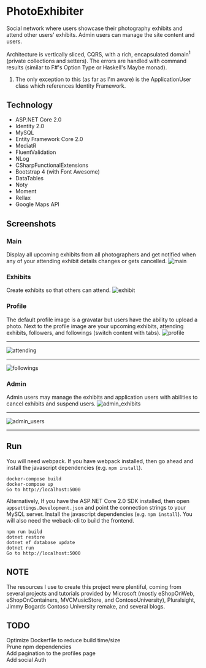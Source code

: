 # PhotoExhibiter

Social network where users showcase their photography exhibits and attend other
users' exhibits. Admin users can manage the site content and users.

Architecture is vertically sliced, CQRS, with a rich, encapsulated
domain<sup>1</sup> (private collections and setters). The errors are handled
with command results (similar to F#'s Option Type or Haskell's Maybe monad).

1. The only exception to this (as far as I'm aware) is the ApplicationUser
   class which references Identity Framework.

Technology
----------
* ASP.NET Core 2.0
* Identity 2.0
* MySQL
* Entity Framework Core 2.0 
* MediatR
* FluentValidation
* NLog
* CSharpFunctionalExtensions
* Bootstrap 4 (with Font Awesome)
* DataTables
* Noty
* Moment
* Rellax
* Google Maps API

Screenshots
---
### Main  
Display all upcoming exhibits from all photographers and get notified when any
of your attending exhibit details changes or gets cancelled.
![main](/screenshots/main.png?raw=true "Main")
### Exhibits
Create exhibits so that others can attend.
![exhibit](/screenshots/exhibit.png?raw=true "Exhibit")
### Profile
The default profile image is a gravatar but users have the ability to upload
a photo. Next to the profile image are your upcoming exhibits, attending
exhibits, followers, and followings (switch content with tabs).
![profile](/screenshots/profile.png?raw=true "Profile")
****
![attending](/screenshots/attending.png?raw=true "Attending")
****
![followings](/screenshots/followings.png?raw=true "Followers")

### Admin 
Admin users may manage the exhibits and application users with abilities to cancel exhibits and suspend users.
![admin_exhibits](/screenshots/manage_exhibits.png?raw=true "Admin")
***
![admin_users](/screenshots/manage_users.png?raw=true "AdminUsers")
***

Run
---
You will need webpack. If you have webpack installed, then go ahead and install
the javascript dependencies (e.g. `npm install`).
```
docker-compose build
docker-compose up
Go to http://localhost:5000
```
Alternatively, If you have the ASP.NET Core 2.0 SDK installed,
then open `appsettings.Development.json` and point the connection strings to
your MySQL server. Install the javascript dependencies (e.g.
`npm install`). You will also need the weback-cli to build the frontend.

```
npm run build
dotnet restore
dotnet ef database update 
dotnet run
Go to http://localhost:5000
```
NOTE
----

The resources I use to create this project were plentiful, coming from several
projects and tutorials provided by Microsoft (mostly eShopOnWeb,
eShopOnContainers, MVCMusicStore, and ContosoUniversity), Pluralsight, Jimmy
Bogards Contoso University remake, and several blogs.

TODO
----
Optimize Dockerfile to reduce build time/size<br>
Prune npm dependencies<br>
Add pagination to the profiles page<br>
Add social Auth
